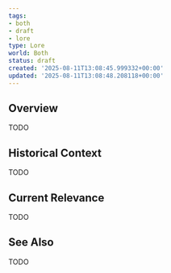 ```yaml
---
tags:
- both
- draft
- lore
type: Lore
world: Both
status: draft
created: '2025-08-11T13:08:45.999332+00:00'
updated: '2025-08-11T13:08:48.208118+00:00'
---
```



## Overview

TODO
## Historical Context

TODO
## Current Relevance

TODO
## See Also

TODO
